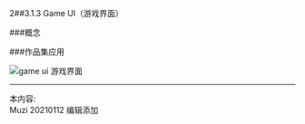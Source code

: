 2##3.1.3 Game UI（游戏界面）

###概念




###作品集应用

![game ui 游戏界面](http://kitpic.makebi.net/2021/ixd_40.jpg)







---
本内容:  
Muzi 20210112 编辑添加
